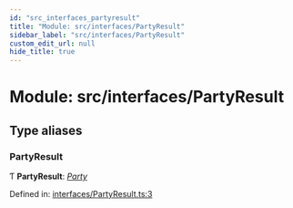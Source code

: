 ```yaml
---
id: "src_interfaces_partyresult"
title: "Module: src/interfaces/PartyResult"
sidebar_label: "src/interfaces/PartyResult"
custom_edit_url: null
hide_title: true
---
```


# Module: src/interfaces/PartyResult

## Type aliases

### PartyResult

Ƭ **PartyResult**: [*Party*](src_interfaces_party.md#party)

Defined in: [interfaces/PartyResult.ts:3](https://github.com/xr3ngine/xr3ngine/blob/77d12cea0/packages/common/src/interfaces/PartyResult.ts#L3)
